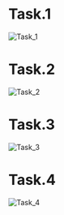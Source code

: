 # Task.1
![Task_1](https://github.com/GeorgeHanyMilad/CPP-Task-About-Simple-Print-Statements/blob/master/Images/Task_1.png?raw=true)
<br>

# Task.2
![Task_2](https://github.com/GeorgeHanyMilad/CPP-Task-About-Simple-Print-Statements/blob/master/Images/Task_2.png?raw=true)
<br>

# Task.3
![Task_3](https://github.com/GeorgeHanyMilad/CPP-Task-About-Simple-Print-Statements/blob/master/Images/Task_3.png?raw=true)
<br>

# Task.4
![Task_4](https://github.com/GeorgeHanyMilad/CPP-Task-About-Simple-Print-Statements/blob/master/Images/Task_4.png?raw=true)
<br>